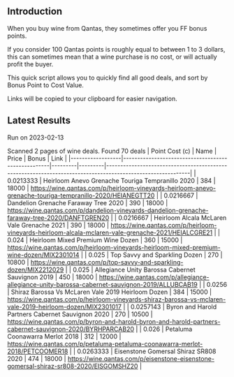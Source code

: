 ## Introduction

When you buy wine from Qantas, they sometimes offer you FF bonus points. 

If you consider 100 Qantas points is roughly equal to between 1 to 3 dollars, this can sometimes mean that a wine purchase is no cost, or will actually profit the buyer.

This quick script allows you to quickly find all good deals, and sort by Bonus Point to Cost Value.

Links will be copied to your clipboard for easier navigation.

## Latest Results

Run on 2023-02-13

Scanned 2 pages of wine deals.
Found 70 deals
|   Point Cost (c) | Name                                               |   Price |   Bonus | Link                                                                                                       |
|------------------|----------------------------------------------------|---------|---------|------------------------------------------------------------------------------------------------------------|
|        0.0213333 | Heirloom Anevo Grenache Touriga Tempranillo 2020   |     384 |   18000 | https://wine.qantas.com/p/heirloom-vineyards-heirloom-anevo-grenache-touriga-tempranillo-2020/HEIANEGTT20  |
|        0.0216667 | Dandelion Grenache Faraway Tree 2020               |     390 |   18000 | https://wine.qantas.com/p/dandelion-vineyards-dandelion-grenache-faraway-tree-2020/DANFTGREN20             |
|        0.0216667 | Heirloom Alcala McLaren Vale Grenache 2021         |     390 |   18000 | https://wine.qantas.com/p/heirloom-vineyards-heirloom-alcala-mclaren-vale-grenache-2021/HEIALCGRE21        |
|        0.024     | Heirloom Mixed Premium Wine Dozen                  |     360 |   15000 | https://wine.qantas.com/p/heirloom-vineyards-heirloom-mixed-premium-wine-dozen/MIX2301014                  |
|        0.025     | Top Savvy and Sparkling Dozen                      |     270 |   10800 | https://wine.qantas.com/p/top-savvy-and-sparkling-dozen/MIX2212029                                         |
|        0.025     | Allegiance Unity Barossa Cabernet Sauvignon 2019   |     450 |   18000 | https://wine.qantas.com/p/allegiance-allegiance-unity-barossa-cabernet-sauvignon-2019/ALLUBCAB19           |
|        0.0256    | Shiraz Barossa Vs McLaren Vale 2019 Heirloom Dozen |     384 |   15000 | https://wine.qantas.com/p/heirloom-vineyards-shiraz-barossa-vs-mclaren-vale-2019-heirloom-dozen/MIX2301017 |
|        0.0257143 | Byron and Harold Partners Cabernet Sauvignon 2020  |     270 |   10500 | https://wine.qantas.com/p/byron-and-harold-byron-and-harold-partners-cabernet-sauvignon-2020/BYRHPARCAB20  |
|        0.026     | Petaluma Coonawarra Merlot 2018                    |     312 |   12000 | https://wine.qantas.com/p/petaluma-petaluma-coonawarra-merlot-2018/PETCOOMER18                             |
|        0.0263333 | Eisenstone Gomersal Shiraz SR808 2020              |     474 |   18000 | https://wine.qantas.com/p/eisenstone-eisenstone-gomersal-shiraz-sr808-2020/EISGOMSHZ20                     |

